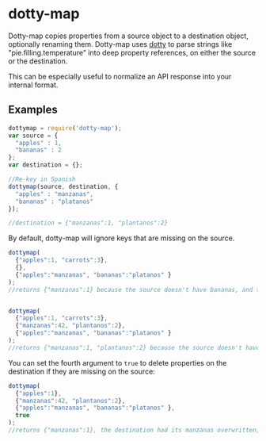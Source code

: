 # dotty-map
Dotty-map copies properties from a source object to a destination object, optionally renaming them.  Dotty-map uses [dotty](https://github.com/jwadhams/dotty) to parse strings like "pie.filling.temperature" into deep property references, on either the source or the destination.

This can be especially useful to normalize an API response into your internal format.

## Examples

```js
dottymap = require('dotty-map');
var source = {
  "apples" : 1,
  "bananas" : 2
};
var destination = {};

//Re-key in Spanish
dottymap(source, destination, {
  "apples" : "manzanas",
  "bananas" : "platanos"
});

//destination = {"manzanas":1, "plantanos":2}
```

By default, dotty-map will ignore keys that are missing on the source.

```js
dottymap(
  {"apples":1, "carrots":3},
  {},
  {"apples":"manzanas", "bananas":"platanos" }
);
//returns {"manzanas":1} because the source doesn't have bananas, and the map doesn't have carrots.


dottymap(
  {"apples":1, "carrots":3},
  {"manzanas":42, "plantanos":2},
  {"apples":"manzanas", "bananas":"platanos" }
);
//returns {"manzanas":1, "plantanos":2} because the source doesn't have bananas, but the destination already did.
```

You can set the fourth argument to `true` to delete properties on the destination if they are missing on the source:

```js
dottymap(
  {"apples":1},
  {"manzanas":42, "plantanos":2},
  {"apples":"manzanas", "bananas":"platanos" },
  true
);
//returns {"manzanas":1}, the destination had its manzanas overwritten, and its plantanos deleted because the source had no bananas.

